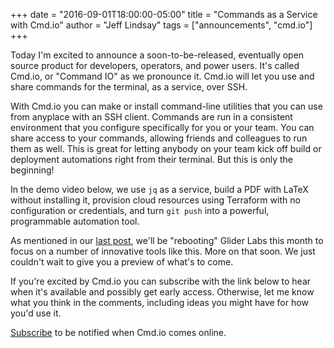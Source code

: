 +++
date = "2016-09-01T18:00:00-05:00"
title = "Commands as a Service with Cmd.io"
author = "Jeff Lindsay"
tags = ["announcements", "cmd.io"]
+++

Today I'm excited to announce a soon-to-be-released, eventually open source
product for developers, operators, and power users. It's called Cmd.io, or
"Command IO" as we pronounce it. Cmd.io will let you use and share commands for
the terminal, as a service, over SSH.

<!--more-->

With Cmd.io you can make or install command-line utilities that you can use
from anyplace with an SSH client. Commands are run in a consistent environment
that you configure specifically for you or your team. You can share access to
your commands, allowing friends and colleagues to run them as well. This is
great for letting anybody on your team kick off build or deployment automations
right from their terminal. But this is only the beginning!

In the demo video below, we use `jq` as a service, build a PDF with LaTeX
without installing it, provision cloud resources using
Terraform with no configuration or credentials, and
turn `git push` into a powerful, programmable automation tool.

<div class="ui embed" data-source="vimeo" data-id="181089646"></div>

As mentioned in our [last
post](/devlog/2016/quiet-accomplishments-gliderlabs-v1/), we'll be "rebooting"
Glider Labs this month to focus on a number of innovative tools like this. More
on that soon. We just couldn't wait to give you a preview of what's to come.

If you're excited by Cmd.io you can subscribe with the link below to hear when it's
available and possibly get early access. Otherwise,
let me know what you think in the comments, including ideas you might have for
how you'd use it.

<div class="ui info message">
  <i class="mail icon"></i><a href="http://eepurl.com/cdWjaX">Subscribe</a>
  to be notified when Cmd.io comes online.

</div>
